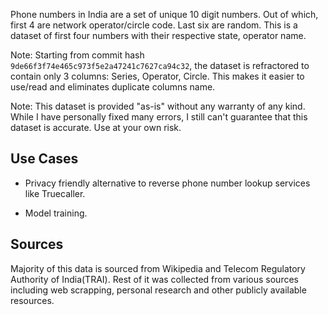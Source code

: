Phone numbers in India are a set of unique 10 digit numbers. Out of which, first 4 are network operator/circle code. Last six are random. This is a dataset of first four numbers with their respective state, operator name.

Note: Starting from commit hash `9de66f3f74e465c973f5e2a47241c7627ca94c32`, the dataset is refractored to contain only 3 columns: Series, Operator, Circle. This makes it easier to use/read and eliminates duplicate columns name.

Note: This dataset is provided "as-is" without any warranty of any kind. While I have personally fixed many errors, I still can't guarantee that this dataset is accurate. Use at your own risk.


## Use Cases

- Privacy friendly alternative to reverse phone number lookup services like Truecaller.

- Model training.


## Sources

Majority of this data is sourced from Wikipedia and Telecom Regulatory Authority of India(TRAI). Rest of it was collected from various sources including web scrapping, personal research and other publicly available resources.
